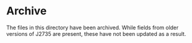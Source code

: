 # Archive
The files in this directory have been archived. While fields from older versions of J2735 are present, these have not been updated as a result.
